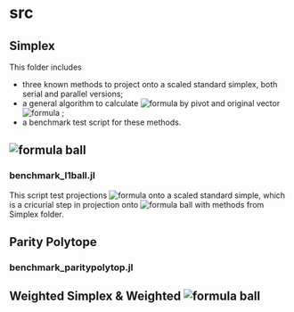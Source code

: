 # src

## Simplex
This folder includes
- three known methods to project onto a scaled standard simplex, both serial and parallel versions;
- a general algorithm to calculate ![formula](https://render.githubusercontent.com/render/math?math=v^*) by pivot and original vector ![formula](https://render.githubusercontent.com/render/math?math=d) ;
- a benchmark test script for these methods.

## ![formula](https://render.githubusercontent.com/render/math?math=\ell_1) ball

### benchmark_l1ball.jl
This script test projections ![formula](https://render.githubusercontent.com/render/math?math=|d|) onto a scaled standard simple, which is a cricurial step in projection onto ![formula](https://render.githubusercontent.com/render/math?math=\ell_1) ball with methods from Simplex folder.

## Parity Polytope

### benchmark_paritypolytop.jl

## Weighted Simplex & Weighted ![formula](https://render.githubusercontent.com/render/math?math=\ell_1) ball
